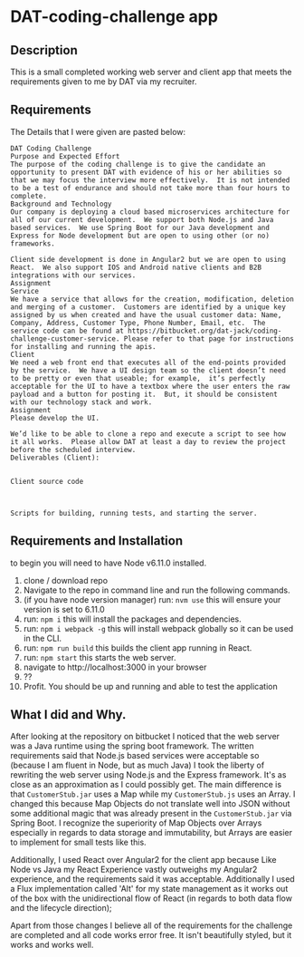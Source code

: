 # DAT-coding-challenge app

## Description
This is a small completed working web server and client app that meets the
requirements given to me by DAT via my recruiter.

## Requirements
The Details that I were given are pasted below:
```
DAT Coding Challenge
Purpose and Expected Effort
The purpose of the coding challenge is to give the candidate an opportunity to present DAT with evidence of his or her abilities so that we may focus the interview more effectively.  It is not intended to be a test of endurance and should not take more than four hours to complete.
Background and Technology
Our company is deploying a cloud based microservices architecture for all of our current development.  We support both Node.js and Java based services.  We use Spring Boot for our Java development and Express for Node development but are open to using other (or no) frameworks.

Client side development is done in Angular2 but we are open to using React.  We also support IOS and Android native clients and B2B integrations with our services.
Assignment
Service
We have a service that allows for the creation, modification, deletion and merging of a customer.  Customers are identified by a unique key assigned by us when created and have the usual customer data: Name, Company, Address, Customer Type, Phone Number, Email, etc.  The service code can be found at https://bitbucket.org/dat-jack/coding-challenge-customer-service. Please refer to that page for instructions for installing and running the apis.
Client
We need a web front end that executes all of the end-points provided by the service.  We have a UI design team so the client doesn’t need to be pretty or even that useable; for example,  it’s perfectly acceptable for the UI to have a textbox where the user enters the raw payload and a button for posting it.  But, it should be consistent with our technology stack and work.  
Assignment
Please develop the UI.  

We’d like to be able to clone a repo and execute a script to see how it all works.  Please allow DAT at least a day to review the project before the scheduled interview.
Deliverables (Client):


Client source code



Scripts for building, running tests, and starting the server.
```

## Requirements and Installation
to begin you will need to have Node v6.11.0 installed.

1. clone / download repo
2. Navigate to the repo in command line and run the following commands.
3. (if you have node version manager) run: `nvm use` this will ensure your version is set to 6.11.0
4. run: `npm i` this will install the packages and dependencies.
5. run: `npm i webpack -g` this will install webpack globally so it can be used in the CLI.
6. run: `npm run build` this builds the client app running in React.
7. run: `npm start` this starts the web server.
8. navigate to http://localhost:3000 in your browser
9. ??
10. Profit. You should be up and running and able to test the application

## What I did and Why.
After looking at the repository on bitbucket I noticed that the web server was a Java runtime using the spring boot framework. The written requirements said that Node.js based services were acceptable so (because I am fluent in Node, but as much Java) I took the liberty of rewriting the web server using Node.js and the Express framework. It's as close as an approximation as I could possibly get. The main difference is that `CustomerStub.jar` uses a Map while my `CustomerStub.js` uses an Array. I changed this because Map Objects do not translate well into JSON without some additional magic that was already present in the `CustomerStub.jar` via Spring Boot. I recognize the superiority of Map Objects over Arrays especially in regards to data storage and immutability, but Arrays are easier to implement for small tests like this.

Additionally, I used React over Angular2 for the client app because Like Node vs Java my React Experience vastly outweighs my Angular2 experience, and the requirements said it was acceptable. Additionally I used a Flux implementation called 'Alt' for my state management as it works out of the box with the unidirectional flow of React (in regards to both data flow and the lifecycle direction);

Apart from those changes I believe all of the requirements for the challenge are completed and all code works error free. It isn't beautifully styled, but it works and works well.
